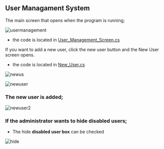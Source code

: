 ## User Managament System


The main screen that opens when the program is running;

![usermanagement](https://user-images.githubusercontent.com/33968347/106402247-a93a0f00-6439-11eb-9766-39a27e202e93.png)

* the code is located in [User_Management_Screen.cs](https://github.com/sevvalyogurtcuoglu/TechnicalQuestionnaire_P.I.Works/blob/master/User_Management_Sys/User_Management_Screen%20.cs)

If you want to add a new user, click the new user button and the New User screen opens.

* the code is located in [New_User.cs](https://github.com/sevvalyogurtcuoglu/TechnicalQuestionnaire_P.I.Works/blob/master/User_Management_Sys/New_User.cs)

![newus](https://user-images.githubusercontent.com/33968347/106402490-be636d80-643a-11eb-99fa-273c911e6b59.png)



![newuser](https://user-images.githubusercontent.com/33968347/106402562-1d28e700-643b-11eb-9c00-1d4db05b4552.png)

### The new user is added;
![newuser2](https://user-images.githubusercontent.com/33968347/106402567-2619b880-643b-11eb-9732-d9ebbaf2a87b.png)

### If the administrator wants to hide disabled users;

* The hide **disabled user box** can be checked

![hide](https://user-images.githubusercontent.com/33968347/106402776-3da57100-643c-11eb-950b-9a608343289b.png)

